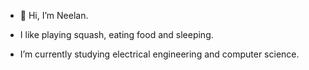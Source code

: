- 👋 Hi, I’m Neelan.

- I like playing squash, eating food and sleeping.
- I’m currently studying electrical engineering and computer science.


<!---
NeelanSatchi/NeelanSatchi is a ✨ special ✨ repository because its `README.md` (this file) appears on your GitHub profile.
You can click the Preview link to take a look at your changes.
--->
